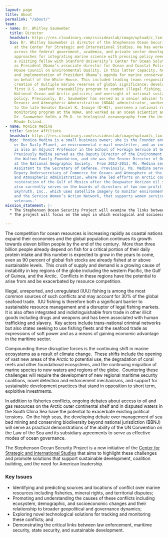 ```yaml
---
layout: page
title: About
permalink: "/about/"
team:
- name: Dr. Whitley Saumweber
  title: Director
  headshot: https://res.cloudinary.com/csisideaslab/image/upload/c_limit,h_512,w_512/v1545689230/ocean/5Whit_9.jpg
  bio: Dr. Whitley Saumweber is director of the Stephenson Ocean Security Project
    at the Center for Strategic and International Studies. He has worked extensively
    across the federal government, academia, and private sector developing practical
    approaches for integrating marine science with pressing policy needs. He has been
    a visiting fellow with Stanford University’s Center for Ocean Solutions and served
    as President Obama’s associate director for Ocean and Coastal Policy in the White
    House Council on Environmental Quality. In this latter capacity, he led the development
    and implementation of President Obama’s agenda for marine conservation and stewardship
    on behalf of the White House. This included leading teams responsible for the
    creation of multiple marine reserves of global significance; development of the
    first U.S. seafood traceability program to combat illegal fishing; directing our
    National Ocean and Arctic policies; and oversight of national sustainable fisheries
    policy. Previously, Dr. Saumweber has served as a senior adviser to the National
    Oceanic and Atmospheric Administration (NOAA) administrator, worked as an adviser
    to the late Senator Daniel K. Inouye (D-HI), overseen a national research and
    monitoring program at the NOAA, and worked as an ocean scientist and educator.
    Dr. Saumweber holds a Ph.D. in biological oceanography from the University of
    Rhode Island.
- name: Monica Medina
  title: Senior Affiliate
  headshot: https://res.cloudinary.com/csisideaslab/image/upload/c_limit,h_512,w_512/v1544462781/ocean/medina-headshot-test.png
  bio: 'Monica Medina is a small business owner; she is the Founder and Publisher
    or Our Daily Planet, an environmental e-mail newsletter, and an independent consultant.  Medina
    is also an Adjunct Professor in the School of Foreign Service at Georgetown University.
    Previously Medina served as the Deputy Director of the Environment Program at
    the Walton Family Foundation, and she was the Senior Director of Ocean Policy
    at the National Geographic Society.  From 2012-2013, Ms. Medina served as Special
    Assistant to the Secretary of Defense. Previously, Ms. Medina served as the Principal
    Deputy Undersecretary of Commerce for Oceans and Atmosphere at the National Oceanic
    and Atmospheric Administration, where she led efforts on Arctic conservation and
    restoration of the Gulf of Mexico after the Deepwater Horizon oil spill.  She
    also currently serves on the boards of directors of two non-profit organizations:
    SkyTruth, Inc., which uses satellite imagery to monitor environmental threats;
    and the Service Women’s Action Network, that supports women service members and
    veterans.'
mission_statement: |-
  * The Stephenson Ocean Security Project will examine the links between ocean health and global security while proposing policy solutions that support sustainable development and reduce conflict.
  * The project will focus on the ways in which ecological and socioeconomic changes interact to drive competition for marine resources and how this competition contributes to instability and geopolitical risk.  Proposed solutions will emphasize the ways in which effective ocean governance can moderate this risk and increase the resilience of both ecosystems and states to destabilizing forces of change.

---
```

The competition for ocean resources is increasing rapidly as coastal nations expand their economies and the global population continues its growth towards eleven billion people by the end of the century.  More than three billion people already depend on fish for a critical portion of their daily protein intake and this number is expected to grow in the years to come, even as 90 percent of global fish stocks are already fished at or above sustainable levels.  This crush of supply and demand is a growing cause of instability in key regions of the globe including the western Pacific, the Gulf of Guinea, and the Arctic.  Conflicts in these regions have the potential to arise from and be exacerbated by resource competition.

Illegal, unreported, and unregulated (IUU) fishing is among the most common sources of such conflicts and may account for 30% of the global seafood trade.  IUU fishing is therefore both a significant barrier to sustainable resource management and a disruptor of legal fishing markets.  It is also often integrated and indistinguishable from trade in other illicit goods including drugs and weapons and has been associated with human trafficking and slavery.  Key actors include trans-national criminal networks but also states seeking to use fishing fleets and the seafood trade as expressions of soft power and as a means of gaining economic advantage in the maritime sector.

Compounding these disruptive forces is the continuing shift in marine ecosystems as a result of climate change.  These shifts include the opening of vast new areas of the Arctic to potential use, the degradation of coral reefs and other foundational ecosystems, and the continuing migration of marine species to new waters and regions of the globe.  Countering these challenges will require the development of new regional maritime security coalitions, novel detection and enforcement mechanisms, and support for sustainable development practices that stand in opposition to short term, exploitive investments.

In addition to fisheries conflicts, ongoing debates about access to oil and gas resources on the Arctic outer continental shelf and in disputed waters in the South China Sea have the potential to exacerbate existing political tensions.  On the high seas, the developing debate over management of sea bed mining and conserving biodiversity beyond national jurisdiction (BBNJ) will serve as practical demonstrations of the ability of the UN Convention on the Law of the Sea and its subsidiary agreements to serve as effective modes of ocean governance.

The Stephenson Ocean Security Project is a new initiative of the [Center for Strategic and International Studies](https://csis.org) that aims to highlight these challenges and promote solutions that support sustainable development, coalition building, and the need for American leadership.

### Key Issues

* Identifying and predicting sources and locations of conflict over marine resources including fisheries, mineral rights, and territorial disputes;
* Promoting and understanding the causes of these conflicts including ecosystem, demographic, and socioeconomic changes and their relationship to broader geopolitical and governance dynamics;
* Exploring novel technological solutions for tracking and monitoring these conflicts; and
* Demonstrating the critical links between law enforcement, maritime security, state security, and sustainable development.